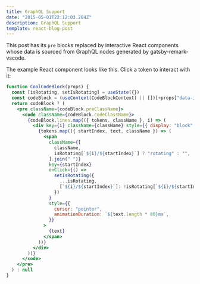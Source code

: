 ```yaml
---
title: GraphQL Support
date: "2015-05-01T22:12:03.284Z"
description: GraphQL Support
template: react-blog-post
---
```


This post has its `pre` blocks replaced by interactive React components whose data is sourced from GraphQL nodes generated by gatsby-remark-vscode.

The example React component looks like this. Click a token to interact with it:

```jsx { startLine: 52 }
function CoolCodeBlock(props) {
  const [isRotating, setIsRotating] = useState({})
  const codeBlock = (useContext(CodeBlockContext) || [])[+props["data-index"]]
  return codeBlock ? (
    <pre className={codeBlock.preClassName}>
      <code className={codeBlock.codeClassName}>
        {codeBlock.lines.map(({ tokens, className }, i) => (
          <div key={i} className={className} style={{ display: "block" }}>
            {tokens.map(({ startIndex, text, className }) => (
              <span
                className={[
                  className,
                  isRotating[`${i}/${startIndex}`] ? "rotating" : "",
                ].join(" ")}
                key={startIndex}
                onClick={() =>
                  setIsRotating({
                    ...isRotating,
                    [`${i}/${startIndex}`]: !isRotating[`${i}/${startIndex}`],
                  })
                }
                style={{
                  cursor: "pointer",
                  animationDuration: `${text.length * 80}ms`,
                }}
              >
                {text}
              </span>
            ))}
          </div>
        ))}
      </code>
    </pre>
  ) : null
}
```
